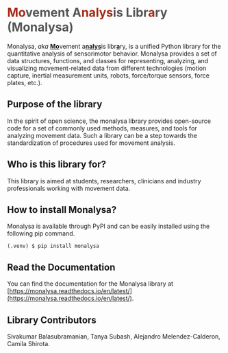 # <span style="color:#555"><span style="color:#A62B17">**Mo**</span>vement  A<span style="color:#A62B17">**nalys**</span>is Libr<span style="color:#A62B17">**a**</span>ry (Monalysa)</span>

Monalysa, _aka_ <u>**Mo**</u>vement a<u>**nalys**</u>is libr<u>**a**</u>ry, is a unified Python library for the quantitative analysis of sensorimotor behavior. Monalysa provides a set of data structures, functions, and classes for representing, analyzing, and visualizing movement-related data from different technologies (motion capture, inertial measurement units, robots, force/torque sensors, force plates, etc.).

## Purpose of the library
In the spirit of open science, the monalysa library provides open-source code for a set of commonly used methods, measures, and tools for analyzing movement data. Such a library can be a step towards the standardization of procedures used for movement analysis.

## Who is this library for?
This library is aimed at students, researchers, clinicians and industry professionals working with movement data.

## How to install Monalysa?
Monalysa is available through PyPI and can be easily installed using the following pip command.
```console
(.venv) $ pip install monalysa  
````

## Read the Documentation
You can find the documentation for the Monalysa library at [https://monalysa.readthedocs.io/en/latest/](https://monalysa.readthedocs.io/en/latest/).

## Library Contributors
Sivakumar Balasubramanian, Tanya Subash, Alejandro Melendez-Calderon, Camila Shirota.